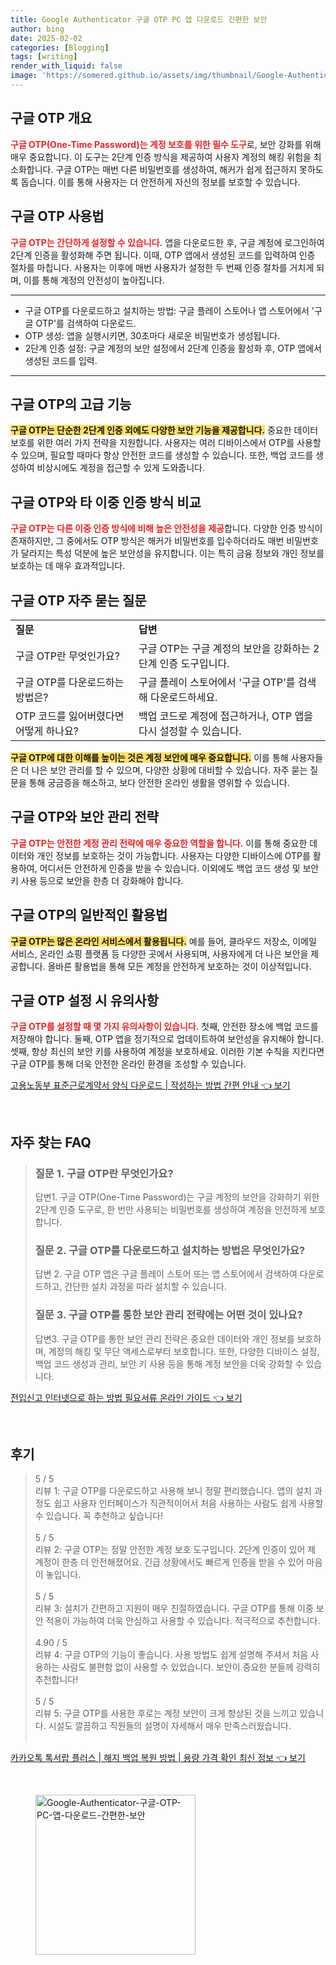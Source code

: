 ```yaml
---
title: Google Authenticator 구글 OTP PC 앱 다운로드 간편한 보안
author: bing
date: 2025-02-02
categories: [Blogging]
tags: [writing]
render_with_liquid: false
image: 'https://somered.github.io/assets/img/thumbnail/Google-Authenticator-구글-OTP-PC-앱-다운로드-간편한-보안.webp'
---
```



<h2 id='구글-OTP-개요'>구글 OTP 개요</h2>

<p><b><span style="color: #ee2323;">구글 OTP(One-Time Password)는 계정 보호를 위한 필수 도구</span></b>로, 보안 강화를 위해 매우 중요합니다. 이 도구는 2단계 인증 방식을 제공하여 사용자 계정의 해킹 위험을 최소화합니다. 구글 OTP는 매번 다른 비밀번호를 생성하여, 해커가 쉽게 접근하지 못하도록 돕습니다. 이를 통해 사용자는 더 안전하게 자신의 정보를 보호할 수 있습니다.</p>

<h2 id='구글-OTP-사용법'>구글 OTP 사용법</h2>

<p><b><span style="color: #ee2323;">구글 OTP는 간단하게 설정할 수 있습니다.</span></b> 앱을 다운로드한 후, 구글 계정에 로그인하여 2단계 인증을 활성화해 주면 됩니다. 이때, OTP 앱에서 생성된 코드를 입력하여 인증 절차를 마칩니다. 사용자는 이후에 매번 사용자가 설정한 두 번째 인증 절차를 거치게 되며, 이를 통해 계정의 안전성이 높아집니다.</p>

<hr />

<ul>
    <li>구글 OTP를 다운로드하고 설치하는 방법: 구글 플레이 스토어나 앱 스토어에서 '구글 OTP'를 검색하여 다운로드.</li>
    <li>OTP 생성: 앱을 실행시키면, 30초마다 새로운 비밀번호가 생성됩니다.</li>
    <li>2단계 인증 설정: 구글 계정의 보안 설정에서 2단계 인증을 활성화 후, OTP 앱에서 생성된 코드를 입력.</li>
</ul>

<hr />

<h2 id='구글-OTP-고급-기능'>구글 OTP의 고급 기능</h2>

<p><b><span style="background-color: #ffe066;">구글 OTP는 단순한 2단계 인증 외에도 다양한 보안 기능을 제공합니다.</span></b> 중요한 데이터 보호를 위한 여러 가지 전략을 지원합니다. 사용자는 여러 디바이스에서 OTP를 사용할 수 있으며, 필요할 때마다 항상 안전한 코드를 생성할 수 있습니다. 또한, 백업 코드를 생성하여 비상시에도 계정을 접근할 수 있게 도와줍니다.</p>

<h2 id='구글-OTP-안전성-비교'>구글 OTP와 타 이중 인증 방식 비교</h2>

<p><b><span style="color: #ee2323;">구글 OTP는 다른 이중 인증 방식에 비해 높은 안전성을 제공</span></b>합니다. 다양한 인증 방식이 존재하지만, 그 중에서도 OTP 방식은 해커가 비밀번호를 입수하더라도 매번 비밀번호가 달라지는 특성 덕분에 높은 보안성을 유지합니다. 이는 특히 금융 정보와 개인 정보를 보호하는 데 매우 효과적입니다.</p>

<h2 id='구글-OTP-자주-묻는-질문'>구글 OTP 자주 묻는 질문</h2>

<table>
    <tr>
        <td><b>질문</b></td>
        <td><b>답변</b></td>
    </tr>
    <tr>
        <td>구글 OTP란 무엇인가요?</td>
        <td>구글 OTP는 구글 계정의 보안을 강화하는 2단계 인증 도구입니다.</td>
    </tr>
    <tr>
        <td>구글 OTP를 다운로드하는 방법은?</td>
        <td>구글 플레이 스토어에서 '구글 OTP'를 검색해 다운로드하세요.</td>
    </tr>
    <tr>
        <td>OTP 코드를 잃어버렸다면 어떻게 하나요?</td>
        <td>백업 코드로 계정에 접근하거나, OTP 앱을 다시 설정할 수 있습니다.</td>
    </tr>
</table>

<p><b><span style="background-color: #ffe066;">구글 OTP에 대한 이해를 높이는 것은 계정 보안에 매우 중요합니다.</span></b> 이를 통해 사용자들은 더 나은 보안 관리를 할 수 있으며, 다양한 상황에 대비할 수 있습니다. 자주 묻는 질문을 통해 궁금증을 해소하고, 보다 안전한 온라인 생활을 영위할 수 있습니다.</p>

<h2 id='구글-OTP-보안-관리-전략'>구글 OTP와 보안 관리 전략</h2>

<p><b><span style="color: #ee2323;">구글 OTP는 안전한 계정 관리 전략에 매우 중요한 역할을 합니다.</span></b> 이를 통해 중요한 데이터와 개인 정보를 보호하는 것이 가능합니다. 사용자는 다양한 디바이스에 OTP를 활용하여, 어디서든 안전하게 인증을 받을 수 있습니다. 이외에도 백업 코드 생성 및 보안 키 사용 등으로 보안을 한층 더 강화해야 합니다.</p>

<h2 id='구글-OTP-활용'>구글 OTP의 일반적인 활용법</h2>

<p><b><span style="background-color: #ffe066;">구글 OTP는 많은 온라인 서비스에서 활용됩니다.</span></b> 예를 들어, 클라우드 저장소, 이메일 서비스, 온라인 쇼핑 플랫폼 등 다양한 곳에서 사용되며, 사용자에게 더 나은 보안을 제공합니다. 올바른 활용법을 통해 모든 계정을 안전하게 보호하는 것이 이상적입니다.</p>

<h2 id='구글-OTP-설정-주의사항'>구글 OTP 설정 시 유의사항</h2>

<p><b><span style="color: #ee2323;">구글 OTP를 설정할 때 몇 가지 유의사항이 있습니다.</span></b> 첫째, 안전한 장소에 백업 코드를 저장해야 합니다. 둘째, OTP 앱을 정기적으로 업데이트하여 보안성을 유지해야 합니다. 셋째, 항상 최신의 보안 키를 사용하여 계정을 보호하세요. 이러한 기본 수칙을 지킨다면 구글 OTP를 통해 더욱 안전한 온라인 환경을 조성할 수 있습니다.</p>


<p><a class="click-button" title="고용노동부 표준근로계약서 양식 다운로드 | 작성하는 방법 간편 안내" href="https://somered.github.io/posts/%EA%B3%A0%EC%9A%A9%EB%85%B8%EB%8F%99%EB%B6%80-%ED%91%9C%EC%A4%80%EA%B7%BC%EB%A1%9C%EA%B3%84%EC%95%BD%EC%84%9C-%EC%96%91%EC%8B%9D-%EB%8B%A4%EC%9A%B4%EB%A1%9C%EB%93%9C-%EC%9E%91%EC%84%B1%ED%95%98%EB%8A%94-%EB%B0%A9%EB%B2%95-%EA%B0%84%ED%8E%B8-%EC%95%88%EB%82%B4/" rel="dofollow">고용노동부 표준근로계약서 양식 다운로드 | 작성하는 방법 간편 안내 👈 보기</a></p><br>
<h2 id='자주_찾는_FAQ'>자주 찾는 FAQ</h2>
<div itemscope="" itemtype="https://schema.org/FAQPage"> 
<blockquote> 
<div itemscope="" itemprop="mainEntity" itemtype="https://schema.org/Question"> 
<h3 itemprop="name">질문 1. 구글 OTP란 무엇인가요?</h3> 
<div itemscope="" itemprop="acceptedAnswer" itemtype="https://schema.org/Answer"> 
<span itemprop="text"> 
<p>답변1. 구글 OTP(One-Time Password)는 구글 계정의 보안을 강화하기 위한 2단계 인증 도구로, 한 번만 사용되는 비밀번호를 생성하여 계정을 안전하게 보호합니다.</p> 
</span> 
</div> 
</div> 

<div itemscope="" itemprop="mainEntity" itemtype="https://schema.org/Question"> 
<h3 itemprop="name">질문 2. 구글 OTP를 다운로드하고 설치하는 방법은 무엇인가요?</h3> 
<div itemscope="" itemprop="acceptedAnswer" itemtype="https://schema.org/Answer"> 
<span itemprop="text"> 
<p>답변 2. 구글 OTP 앱은 구글 플레이 스토어 또는 앱 스토어에서 검색하여 다운로드하고, 간단한 설치 과정을 따라 설치할 수 있습니다.</p> 
</span> 
</div> 
</div> 

<div itemscope="" itemprop="mainEntity" itemtype="https://schema.org/Question"> 
<h3 itemprop="name">질문 3. 구글 OTP를 통한 보안 관리 전략에는 어떤 것이 있나요?</h3> 
<div itemscope="" itemprop="acceptedAnswer" itemtype="https://schema.org/Answer"> 
<span itemprop="text"> 
<p>답변3. 구글 OTP를 통한 보안 관리 전략은 중요한 데이터와 개인 정보를 보호하며, 계정의 해킹 및 무단 액세스로부터 보호합니다. 또한, 다양한 디바이스 설정, 백업 코드 생성과 관리, 보안 키 사용 등을 통해 계정 보안을 더욱 강화할 수 있습니다.</p> 
</span> 
</div> 
</div> 
</blockquote> 
</div>
<p><a class="click-button" title="전입신고 인터넷으로 하는 방법 필요서류 온라인 가이드" href="https://somered.github.io/posts/%EC%A0%84%EC%9E%85%EC%8B%A0%EA%B3%A0-%EC%9D%B8%ED%84%B0%EB%84%B7%EC%9C%BC%EB%A1%9C-%ED%95%98%EB%8A%94-%EB%B0%A9%EB%B2%95-%ED%95%84%EC%9A%94%EC%84%9C%EB%A5%98-%EC%98%A8%EB%9D%BC%EC%9D%B8-%EA%B0%80%EC%9D%B4%EB%93%9C/" rel="dofollow">전입신고 인터넷으로 하는 방법 필요서류 온라인 가이드 👈 보기</a></p><br>
<h2 id='후기'>후기</h2>
<div itemscope itemtype="https://schema.org/Product">
  <blockquote>
  <div itemprop="review" itemscope itemtype="https://schema.org/Review">
      <div itemprop="reviewRating" itemscope itemtype="https://schema.org/Rating"> <span itemprop="ratingValue">5</span> / <span itemprop="bestRating">5</span> </div>
      <span itemprop="reviewBody">리뷰 1: 구글 OTP를 다운로드하고 사용해 보니 정말 편리했습니다. 앱의 설치 과정도 쉽고 사용자 인터페이스가 직관적이어서 처음 사용하는 사람도 쉽게 사용할 수 있습니다. 꼭 추천하고 싶습니다!</span>
  </div>
  <br>
  <div itemprop="review" itemscope itemtype="https://schema.org/Review">
      <div itemprop="reviewRating" itemscope itemtype="https://schema.org/Rating"> <span itemprop="ratingValue">5</span> / <span itemprop="bestRating">5</span> </div>
      <span itemprop="reviewBody">리뷰 2: 구글 OTP는 정말 안전한 계정 보호 도구입니다. 2단계 인증이 있어 제 계정이 한층 더 안전해졌어요. 긴급 상황에서도 빠르게 인증을 받을 수 있어 마음이 놓입니다.</span>
  </div>
  <br>
  <div itemprop="review" itemscope itemtype="https://schema.org/Review">
      <div itemprop="reviewRating" itemscope itemtype="https://schema.org/Rating"> <span itemprop="ratingValue">5</span> / <span itemprop="bestRating">5</span> </div>
      <span itemprop="reviewBody">리뷰 3: 설치가 간편하고 지원이 매우 친절하였습니다. 구글 OTP를 통해 이중 보안 적용이 가능하여 더욱 안심하고 사용할 수 있습니다. 적극적으로 추천합니다.</span>
  </div>
  <br>
  <div itemprop="review" itemscope itemtype="https://schema.org/Review">
      <div itemprop="reviewRating" itemscope itemtype="https://schema.org/Rating"> <span itemprop="ratingValue">4.90</span> / <span itemprop="bestRating">5</span> </div>
      <span itemprop="reviewBody">리뷰 4: 구글 OTP의 기능이 좋습니다. 사용 방법도 쉽게 설명해 주셔서 처음 사용하는 사람도 불편함 없이 사용할 수 있었습니다. 보안이 중요한 분들께 강력히 추천합니다!</span>
  </div>
  <br>
  <div itemprop="review" itemscope itemtype="https://schema.org/Review">
      <div itemprop="reviewRating" itemscope itemtype="https://schema.org/Rating"> <span itemprop="ratingValue">5</span> / <span itemprop="bestRating">5</span> </div>
      <span itemprop="reviewBody">리뷰 5: 구글 OTP를 사용한 후로는 계정 보안이 크게 향상된 것을 느끼고 있습니다. 시설도 깔끔하고 직원들의 설명이 자세해서 매우 만족스러웠습니다.</span>
  </div>
  <br>
  </blockquote>
</div>
<p><a class="click-button" title="카카오톡 톡서랍 플러스 | 해지 백업 복원 방법 | 용량 가격 확인 최신 정보" href="https://somered.github.io/posts/%EC%B9%B4%EC%B9%B4%EC%98%A4%ED%86%A1-%ED%86%A1%EC%84%9C%EB%9E%8D-%ED%94%8C%EB%9F%AC%EC%8A%A4-%ED%95%B4%EC%A7%80-%EB%B0%B1%EC%97%85-%EB%B3%B5%EC%9B%90-%EB%B0%A9%EB%B2%95-%EC%9A%A9%EB%9F%89-%EA%B0%80%EA%B2%A9-%ED%99%95%EC%9D%B8-%EC%B5%9C%EC%8B%A0-%EC%A0%95%EB%B3%B4/" rel="dofollow">카카오톡 톡서랍 플러스 | 해지 백업 복원 방법 | 용량 가격 확인 최신 정보 👈 보기</a></p><br>
<figure class="image"><img src="https://somered.github.io/assets/img/thumbnail/Google-Authenticator-구글-OTP-PC-앱-다운로드-간편한-보안.webp" alt="Google-Authenticator-구글-OTP-PC-앱-다운로드-간편한-보안" width="256" height="256"></figure>